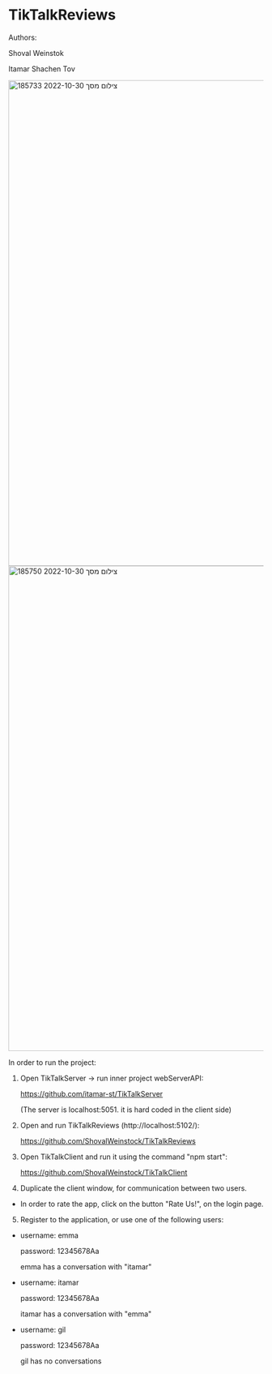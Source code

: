 # TikTalkReviews

Authors:

Shoval Weinstok

Itamar Shachen Tov

<img width="958" alt="צילום מסך 2022-10-30 185733" src="https://user-images.githubusercontent.com/92527489/198891260-dc04ed36-fe0c-47a2-9273-d9fc67af3b9b.png">

<img width="957" alt="צילום מסך 2022-10-30 185750" src="https://user-images.githubusercontent.com/92527489/198891262-e413a880-44d4-4a6b-9d64-1fa4518ecd56.png">


In order to run the project:

1. Open TikTalkServer -> run inner project webServerAPI:
   
   https://github.com/itamar-st/TikTalkServer
   
   (The server is localhost:5051. it is hard coded in the client side)
   
2. Open and run TikTalkReviews (http://localhost:5102/):
   
   https://github.com/ShovalWeinstock/TikTalkReviews

3. Open TikTalkClient and run it using the command "npm start":
   
   https://github.com/ShovalWeinstock/TikTalkClient

4) Duplicate the client window, for communication between two users.

* In order to rate the app, click on the button "Rate Us!", on the login page.

5) Register to the application, or use one of the following users:

-	username: emma
	
	password: 12345678Aa
	
	emma has a conversation with "itamar"
	
	
-	username: itamar
	
	password: 12345678Aa
	
	itamar has a conversation with "emma"
	
	
-	username: gil
	
	password: 12345678Aa
	
	gil has no conversations

